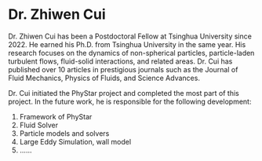 # Dr. Zhiwen Cui
Dr. Zhiwen Cui has been a Postdoctoral Fellow at Tsinghua University since 2022. He earned his Ph.D. from Tsinghua University in the same year. His research focuses on the dynamics of non-spherical particles, particle-laden turbulent flows, fluid-solid interactions, and related areas. Dr. Cui has published over 10 articles in prestigious journals such as the Journal of Fluid Mechanics, Physics of Fluids, and Science Advances.

Dr. Cui initiated the PhyStar project and completed the most part of this project. In the future work,  he is responsible for the following development:
1. Framework of PhyStar
2. Fluid Solver
3. Particle models and solvers 
4. Large Eddy Simulation, wall model
5. ......
<!-- Link to your social media connections, too. This theme is set up to use [Font Awesome icons](https://fontawesome.com/) and [Academicons](https://jpswalsh.github.io/academicons/), like the ones below. Add your Facebook, Twitter, LinkedIn, Google Scholar, or just disable all of them. -->

